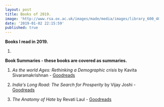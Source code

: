 ```yaml
---
layout: post
title: Books of 2019.
image: 'http://www.rsa.ox.ac.uk/images/made/media/images/library_600_400.jpg'
date: '2019-01-02 22:15:59'
published: true
---
```

**Books I read in 2019.**

1.

**Book Summaries - these books are covered as summaries.**

1. *As the world Ages: Rethinking a Demographic crisis* by Kavita Sivaramakrishnan - [Goodreads](https://www.goodreads.com/book/show/36738579-as-the-world-ages) 

2. *India's Long Road: The Search for Prosperity* by Vijay Joshi - [Goodreads](https://www.goodreads.com/book/show/31343381-india-s-long-road)

3. *The Anatomy of Hate* by Revati Laul - [Goodreads](https://www.goodreads.com/book/show/43065182-the-anatomy-of-hate)
